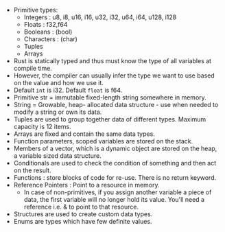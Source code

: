 - Primitive types:
    - Integers : u8, i8, u16, i16, u32, i32, u64, i64, u128, i128
    - Floats : f32,f64
    - Booleans : (bool)
    - Characters : (char)
    - Tuples
    - Arrays
- Rust is statically typed and thus must know the type of all variables at compile time.
- However, the compiler can usually infer the type we want to use based on the value and how we use it.
- Default ```int``` is i32. Default ```float``` is f64.
- Primitive str = immutable fixed-length string somewhere in memory.
- String = Growable, heap- allocated data structure - use when needed to modify a string or own its data.
- Tuples are used to group together data of different types. Maximum capacity is 12 items.
- Arrays are fixed and contain the same data types.
- Function parameters, scoped variables are stored on the stack.
- Members of a vector, which is a dynamic object are stored on the heap, a variable sized data structure.
- Conditionals are used to check the condition of something and then act on the result.
- Functions : store blocks of code for re-use. There is no return keyword.
- Reference Pointers : Point to a resource in memory.
    - In case of non-primitives, if you assign another variable a piece of data, the first variable
    will no longer hold its value. You'll need a reference i.e. & to point to that resource.
- Structures are used to create custom data types.
- Enums are types which have few definite values.
